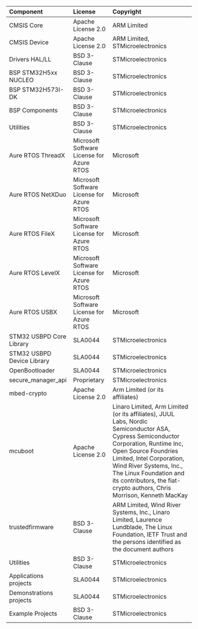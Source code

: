 | Component                       | License                                       | Copyright   |
|:---------                       |:-------                                       |:----------  |
| CMSIS Core                      | Apache License 2.0                            | ARM Limited |
| CMSIS Device                    | Apache License 2.0                            | ARM Limited, STMicroelectronics |
| Drivers HAL/LL                  | BSD 3-Clause                                  | STMicroelectronics |
| BSP STM32H5xx NUCLEO            | BSD 3-Clause                                  | STMicroelectronics |
| BSP STM32H573I-DK               | BSD 3-Clause                                  | STMicroelectronics |
| BSP Components                  | BSD 3-Clause                                  | STMicroelectronics |
| Utilities                       | BSD 3-Clause                                  | STMicroelectronics |
| Aure RTOS ThreadX               | Microsoft Software License for Azure RTOS     | Microsoft          |
| Aure RTOS NetXDuo               | Microsoft Software License for Azure RTOS     | Microsoft          |
| Aure RTOS FileX                 | Microsoft Software License for Azure RTOS     | Microsoft          |
| Aure RTOS LevelX                | Microsoft Software License for Azure RTOS     | Microsoft          |
| Aure RTOS USBX                  | Microsoft Software License for Azure RTOS     | Microsoft          |
| STM32 USBPD Core Library        | SLA0044                                       | STMicroelectronics |
| STM32 USBPD Device Library      | SLA0044                                       | STMicroelectronics |
| OpenBootloader                  | SLA0044                                       | STMicroelectronics |
| secure_manager_api              | Proprietary                                   | STMicroelectronics |
| mbed-crypto                     | Apache License 2.0                            | Arm Limited (or its affiliates) |
| mcuboot                         | Apache License 2.0                            | Linaro Limited, Arm Limited (or its affiliates), JUUL Labs, Nordic Semiconductor ASA, Cypress Semiconductor Corporation,  Runtime Inc, Open Source Foundries Limited,  Intel Corporation,  Wind River Systems, Inc., The Linux Foundation and its contributors,  the fiat-crypto authors, Chris Morrison,  Kenneth MacKay |
| trustedfirmware                 | BSD 3-Clause                                  | ARM Limited, Wind River Systems, Inc., Linaro Limited, Laurence Lundblade, The Linux Foundation, IETF Trust and the persons identified as the document authors |
| Utilities                       | BSD 3-Clause                                  | STMicroelectronics |
| Applications projects           | SLA0044                                       | STMicroelectronics |   
| Demonstrations projects         | SLA0044                                       | STMicroelectronics |   
| Example Projects                | BSD 3-Clause                                  | STMicroelectronics |